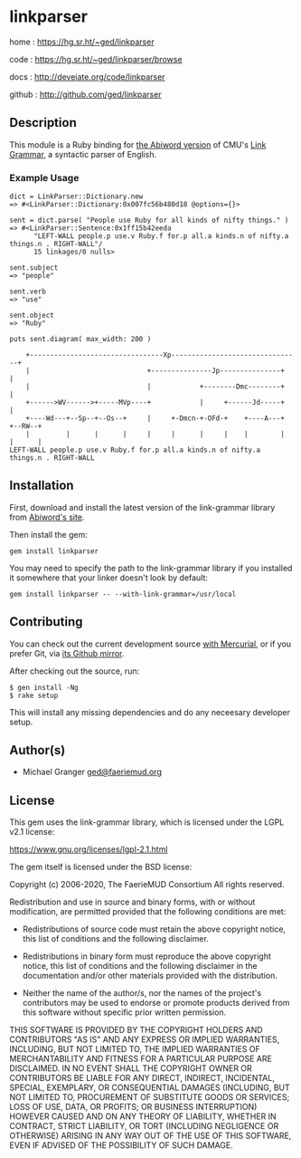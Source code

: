 # linkparser

home
: https://hg.sr.ht/~ged/linkparser

code
: https://hg.sr.ht/~ged/linkparser/browse

docs
: http://deveiate.org/code/linkparser

github
: http://github.com/ged/linkparser



## Description

This module is a Ruby binding for
[the Abiword version](http://www.abisource.com/projects/link-grammar/) of CMU's
[Link Grammar](http://www.link.cs.cmu.edu/link/), a syntactic parser of English.


### Example Usage

    dict = LinkParser::Dictionary.new
    => #<LinkParser::Dictionary:0x007fc56b480d18 @options={}>

    sent = dict.parse( "People use Ruby for all kinds of nifty things." )
    => #<LinkParser::Sentence:0x1ff15b42eeda
          "LEFT-WALL people.p use.v Ruby.f for.p all.a kinds.n of nifty.a things.n . RIGHT-WALL"/
          15 linkages/0 nulls>

    sent.subject
    => "people"

    sent.verb
    => "use"

    sent.object
    => "Ruby"

    puts sent.diagram( max_width: 200 )
    
        +---------------------------------Xp--------------------------------+
        |                             +---------------Jp---------------+    |
        |                             |            +--------Dmc--------+    |
        +------>WV------>+-----MVp----+            |     +------Jd-----+    |
        +----Wd---+--Sp--+--Os--+     |     +-Dmcn-+-OFd-+    +----A---+    +--RW--+
        |         |      |      |     |     |      |     |    |        |    |      |
    LEFT-WALL people.p use.v Ruby.f for.p all.a kinds.n of nifty.a things.n . RIGHT-WALL


## Installation

First, download and install the latest version of the link-grammar
library from
[Abiword's site](http://www.abisource.com/projects/link-grammar/#download).

Then install the gem:

    gem install linkparser

You may need to specify the path to the link-grammar library if you
installed it somewhere that your linker doesn't look by default:

    gem install linkparser -- --with-link-grammar=/usr/local


## Contributing

You can check out the current development source
[with Mercurial](https://hg.sr.ht/~ged/linkparser),
or if you prefer Git, via
[its Github mirror](http://github.com/ged/linkparser).

After checking out the source, run:

    $ gen install -Ng
    $ rake setup

This will install any missing dependencies and do any neceesary developer setup.


## Author(s)

- Michael Granger <ged@faeriemud.org>


## License

This gem uses the link-grammar library, which is licensed under the
LGPL v2.1 license:

https://www.gnu.org/licenses/lgpl-2.1.html

The gem itself is licensed under the BSD license:

Copyright (c) 2006-2020, The FaerieMUD Consortium
All rights reserved.

Redistribution and use in source and binary forms, with or without
modification, are permitted provided that the following conditions are met:

* Redistributions of source code must retain the above copyright notice,
  this list of conditions and the following disclaimer.

* Redistributions in binary form must reproduce the above copyright notice,
  this list of conditions and the following disclaimer in the documentation
  and/or other materials provided with the distribution.

* Neither the name of the author/s, nor the names of the project's
  contributors may be used to endorse or promote products derived from this
  software without specific prior written permission.

THIS SOFTWARE IS PROVIDED BY THE COPYRIGHT HOLDERS AND CONTRIBUTORS "AS IS"
AND ANY EXPRESS OR IMPLIED WARRANTIES, INCLUDING, BUT NOT LIMITED TO, THE
IMPLIED WARRANTIES OF MERCHANTABILITY AND FITNESS FOR A PARTICULAR PURPOSE ARE
DISCLAIMED. IN NO EVENT SHALL THE COPYRIGHT OWNER OR CONTRIBUTORS BE LIABLE
FOR ANY DIRECT, INDIRECT, INCIDENTAL, SPECIAL, EXEMPLARY, OR CONSEQUENTIAL
DAMAGES (INCLUDING, BUT NOT LIMITED TO, PROCUREMENT OF SUBSTITUTE GOODS OR
SERVICES; LOSS OF USE, DATA, OR PROFITS; OR BUSINESS INTERRUPTION) HOWEVER
CAUSED AND ON ANY THEORY OF LIABILITY, WHETHER IN CONTRACT, STRICT LIABILITY,
OR TORT (INCLUDING NEGLIGENCE OR OTHERWISE) ARISING IN ANY WAY OUT OF THE USE
OF THIS SOFTWARE, EVEN IF ADVISED OF THE POSSIBILITY OF SUCH DAMAGE.

